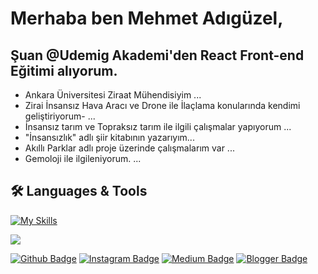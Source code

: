 # Merhaba ben Mehmet Adıgüzel,
## **Şuan @Udemig Akademi'den React Front-end Eğitimi alıyorum.**
-  Ankara Üniversitesi Ziraat Mühendisiyim ...
-  Zirai İnsansız Hava Aracı ve Drone ile İlaçlama konularında kendimi geliştiriyorum- ...
-  İnsansız tarım ve Topraksız tarım ile ilgili çalışmalar yapıyorum ...
-  "İnsansızlık" adlı şiir kitabının yazarıyım...
-  Akıllı Parklar adlı proje üzerinde çalışmalarım var ...
-  Gemoloji ile ilgileniyorum. ...



## 🛠 Languages & Tools
[![My Skills](https://skillicons.dev/icons?i=js,html,css,git,github,react,ts,vscode)](https://skillicons.dev)



<a href="https://visitcount.itsvg.in">
  <img src="https://visitcount.itsvg.in/api?id=mehmet-adgzl22&label=Profile%20Views&color=1&icon=1&pretty=false" />
</a>

[![Github Badge](https://img.shields.io/badge/-Github-000?style=quare&labelColor=000&logo=Github&logoColor=white&link=link)](link) 
[![Instagram Badge](https://img.shields.io/badge/-Instagram-C13584?style=flat-quare&labelColor=C13584&logo=instagram&logoColor=white&link=link)](https://www.instagram.com/mehmet.adiguzelll/) 
[![Medium Badge](https://img.shields.io/badge/-Medium-757575?style=flat-quare&labelColor=757575&logo=Medium&logoColor=white&link=link)](link) 
[![Blogger Badge](https://img.shields.io/badge/-Blogger-FF9800?style=flat-quare&labelColor=FF9800&logo=Blogger&logoColor=white&link=link)](link)











